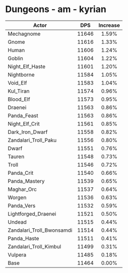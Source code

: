 # Dungeons - am - kyrian
| Actor | DPS | Increase |
|---|:---:|:---:|
|Mechagnome|11646|1.59%|
|Gnome|11616|1.33%|
|Human|11606|1.24%|
|Goblin|11604|1.22%|
|Night_Elf_Haste|11601|1.20%|
|Nightborne|11584|1.05%|
|Void_Elf|11583|1.04%|
|Kul_Tiran|11574|0.96%|
|Blood_Elf|11573|0.95%|
|Draenei|11563|0.86%|
|Panda_Feast|11563|0.86%|
|Night_Elf_Crit|11561|0.85%|
|Dark_Iron_Dwarf|11558|0.82%|
|Zandalari_Troll_Paku|11556|0.80%|
|Dwarf|11551|0.76%|
|Tauren|11548|0.73%|
|Troll|11546|0.72%|
|Panda_Crit|11540|0.66%|
|Panda_Mastery|11539|0.65%|
|Maghar_Orc|11537|0.64%|
|Worgen|11536|0.63%|
|Panda_Vers|11532|0.59%|
|Lightforged_Draenei|11521|0.50%|
|Undead|11515|0.44%|
|Zandalari_Troll_Bwonsamdi|11514|0.44%|
|Panda_Haste|11511|0.41%|
|Zandalari_Troll_Kimbul|11499|0.31%|
|Vulpera|11485|0.18%|
|Base|11464|0.00%|

